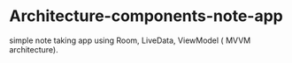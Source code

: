 # Architecture-components-note-app
simple note taking app using Room, LiveData, ViewModel  ( MVVM architecture). 
